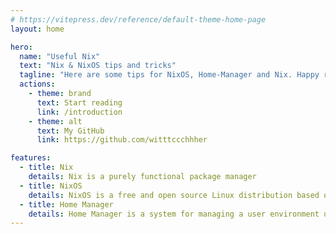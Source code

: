 ```yaml
---
# https://vitepress.dev/reference/default-theme-home-page
layout: home

hero:
  name: "Useful Nix"
  text: "Nix & NixOS tips and tricks"
  tagline: "Here are some tips for NixOS, Home-Manager and Nix. Happy reading!"
  actions:
    - theme: brand
      text: Start reading
      link: /introduction
    - theme: alt
      text: My GitHub
      link: https://github.com/witttccchhher

features:
  - title: Nix
    details: Nix is a purely functional package manager
  - title: NixOS
    details: NixOS is a free and open source Linux distribution based on the Nix package manager
  - title: Home Manager
    details: Home Manager is a system for managing a user environment using the Nix package manager
---
```


